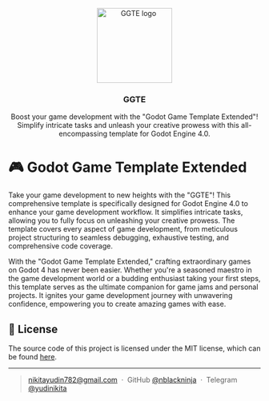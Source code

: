 <p align="center">
   <img src="https://github.com/nblackninja/godot-game-template-extended/assets/36636599/eaedf58a-d03c-439d-95f0-cebc947687ca" alt="GGTE logo" width="150">
</p>

<h3 align="center">GGTE</h3>

<p align="center">
  Boost your game development with the "Godot Game Template Extended"! Simplify intricate tasks and unleash your creative prowess with this all-encompassing template for Godot Engine 4.0.
  <br>
</p>

# 🎮 Godot Game Template Extended

Take your game development to new heights with the "GGTE"! This comprehensive template is specifically designed for Godot Engine 4.0 to enhance your game development workflow. It simplifies intricate tasks, allowing you to fully focus on unleashing your creative prowess. The template covers every aspect of game development, from meticulous project structuring to seamless debugging, exhaustive testing, and comprehensive code coverage.

With the "Godot Game Template Extended," crafting extraordinary games on Godot 4 has never been easier. Whether you're a seasoned maestro in the game development world or a budding enthusiast taking your first steps, this template serves as the ultimate companion for game jams and personal projects. It ignites your game development journey with unwavering confidence, empowering you to create amazing games with ease.

## 🔐 License

The source code of this project is licensed under the MIT license, which can be found [here](LICENSE).

---

> nikitayudin782@gmail.com &nbsp;&middot;&nbsp;
> GitHub [@nblackninja](https://github.com/с) &nbsp;&middot;&nbsp;
> Telegram [@yudinikita](https://t.me/yudinikita)
